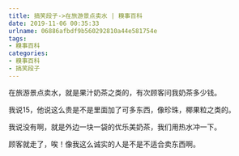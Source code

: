 ```yaml
---
title: 搞笑段子->在旅游景点卖水 | 糗事百科
date: 2019-11-06 00:35:33
urlname: 06886afbdf9b560292810a44e581754e
tags: 
- 糗事百科
categories:
- 糗事百科
- 搞笑段子
---
```

在旅游景点卖水，就是果汁奶茶之类的，有次顾客问我奶茶多少钱。

我说15，他说这么贵是不是里面加了可多东西，像珍珠，椰果粒之类的。

我说没有啊，就是外边一块一袋的优乐美奶茶，我们用热水冲一下。

顾客就走了，唉！像我这么诚实的人是不是不适合卖东西啊。


